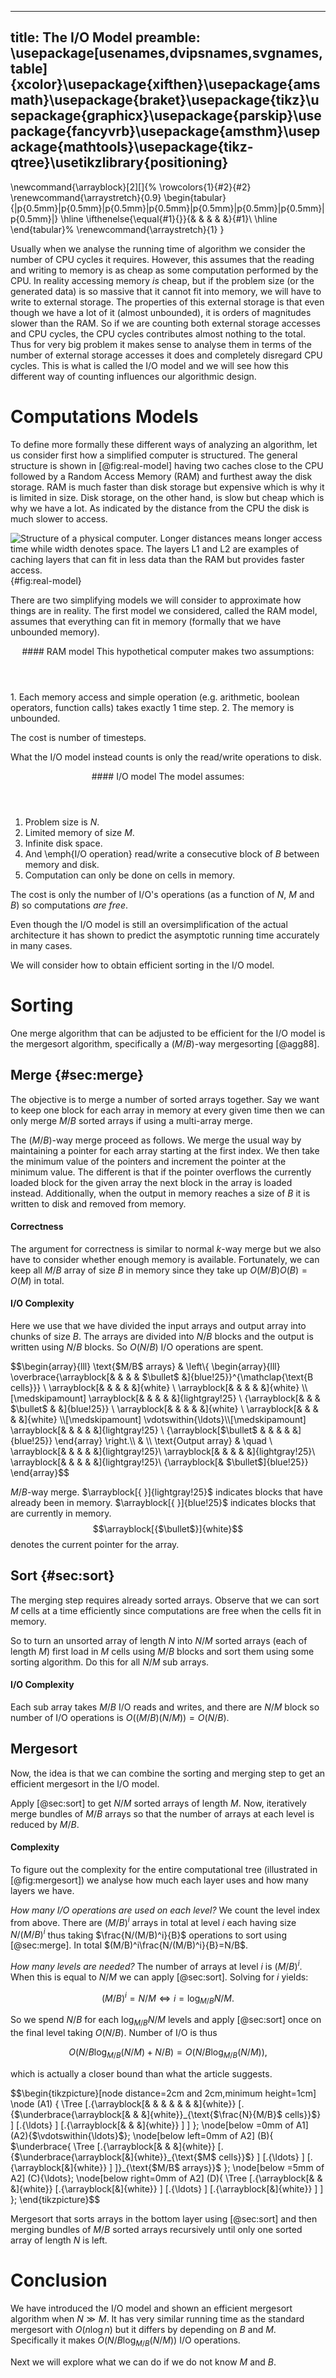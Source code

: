 -----
title: The I/O Model
preamble: \usepackage[usenames,dvipsnames,svgnames,table]{xcolor}\usepackage{xifthen}\usepackage{amsmath}\usepackage{braket}\usepackage{tikz}\usepackage{graphicx}\usepackage{parskip}\usepackage{fancyvrb}\usepackage{amsthm}\usepackage{mathtools}\usepackage{tikz-qtree}\usetikzlibrary{positioning}
-----


\newcommand{\arrayblock}[2][]{%
  \rowcolors{1}{#2}{#2}
  \renewcommand{\arraystretch}{0.9}
  \begin{tabular}{|p{0.5mm}|p{0.5mm}|p{0.5mm}|p{0.5mm}|p{0.5mm}|p{0.5mm}|p{0.5mm}|p{0.5mm}|}
    \hline
    \ifthenelse{\equal{#1}{}}{&  &  &  &  &}{#1}\\
    \hline
  \end{tabular}%
  \renewcommand{\arraystretch}{1}
}

Usually when we analyse the running time of algorithm we consider the number of CPU cycles it requires.
However, this assumes that the reading and writing to memory is as cheap as some computation performed by the CPU.
In reality accessing memory *is* cheap, but if the problem size (or the generated data) is so massive that it cannot fit into memory, we will have to write to external storage.
The properties of this external storage is that even though we have a lot of it (almost unbounded), it is orders of magnitudes slower than the RAM. <!-- % TODO: since it is cheaper... also it is more permanent (irrelevant) -->
So if we are counting both external storage accesses and CPU cycles, the CPU cycles contributes almost nothing to the total.
Thus for very big problem it makes sense to analyse them in terms of the number of external storage accesses it does and completely disregard CPU cycles. <!-- % TODO: have not defined "big problem" -->
This is what is called the I/O model and we will see how this different way of counting influences our algorithmic design.
<!-- TODO: overview over the agenda -->

# Computations Models
  
To define more formally these different ways of analyzing an algorithm, let us consider first how a simplified computer is structured.
The general structure is shown in [@fig:real-model] having two caches close to the CPU followed by a Random Access Memory (RAM) and furthest away the disk storage.
RAM is much faster than disk storage but expensive which is why it is limited in size.
Disk storage, on the other hand, is slow but cheap which is why we have a lot.
As indicated by the distance from the CPU the disk is much slower to access.


![Structure of a physical computer. Longer distances means longer access time while width denotes space. The layers $L1$ and $L2$ are examples of caching layers that can fit in less data than the RAM but provides faster access.](/images/real-model.svg){#fig:real-model}

There are two simplifying models we will consider to approximate how things are in reality.
The first model we considered, called the RAM model, assumes that everything can fit in memory (formally that we have unbounded memory). <!-- % TODO: to much repetition -->
<!-- % TODO: why? The flat earth analog. -->

<div class="definition">
<header>
#### RAM model  
This hypothetical computer makes two assumptions:

</header>
<div class="definition-body">
1. Each memory access and simple operation (e.g. arithmetic, boolean operators, function calls) takes exactly 1 time step.
2. The memory is unbounded.

The cost is number of timesteps.
</div>
</div>

What the I/O model instead counts is only the read/write operations to disk.

<div class="definition">
<header>
#### I/O model 
The model assumes:

</header>
<div class="definition-body">

<!-- % TODO: consistently use cells -->
1. Problem size is $N$.
2. Limited memory of size $M$.
3. Infinite disk space.
4. And \emph{I/O operation} read/write a consecutive block of $B$ between memory and disk.
5. Computation can only be done on cells in memory.

The cost is only the number of I/O's operations (as a function of $N$, $M$ and $B$) so computations *are free*.
</div>
</div>

Even though the I/O model is still an oversimplification of the actual architecture it has shown to predict the asymptotic running time accurately in many cases. <!-- % TODO: ref experimental work -->

We will consider how to obtain efficient sorting in the I/O model.
    
# Sorting

<!-- % TODO: Motivate sorting -->
One merge algorithm that can be adjusted to be efficient for the I/O model is the mergesort algorithm, specifically a $(M/B)$-way mergesorting [@agg88].

## Merge {#sec:merge}
      
The objective is to merge a number of sorted arrays together.
Say we want to keep one block for each array in memory at every given time then we can only merge $M/B$ sorted arrays if using a multi-array merge.

The $(M/B)$-way merge proceed as follows.
We merge the usual way by maintaining a pointer for each array starting at the first index.
We then take the minimum value of the pointers and increment the pointer at the minimum value.
The different is that if the pointer overflows the currently loaded block for the given array the next block in the array is loaded instead.
Additionally, when the output in memory reaches a size of $B$ it is written to disk and removed from memory.
      
#### Correctness
The argument for correctness is similar to normal $k$-way merge but we also have to consider whether enough memory is available.
Fortunately, we can keep all $M/B$ array of size $B$ in memory since they take up $O(M/B)O(B)=O(M)$ in total.

#### I/O Complexity
Here we use that we have divided the input arrays and output array into chunks of size $B$.
The arrays are divided into $N/B$ blocks and the output is written using $N/B$ blocks.
So $O(N/B)$ I/O operations are spent.

<div id="fig:merge">
$$\begin{array}{lll}
  \text{$M/B$ arrays} & \left\{
    \begin{array}{lll}
      \overbrace{\arrayblock[&  &  &  & $\bullet$ &]{blue!25}}^{\mathclap{\text{B cells}}}
        \ \arrayblock[& & & & &]{white}
        \ \arrayblock[& & & & &]{white}
        \\[\medskipamount]
      \arrayblock[& & & & &]{lightgray!25}
        \ {\arrayblock[&  & & $\bullet$  & &]{blue!25}}
        \ \arrayblock[& & & & &]{white}
        \ \arrayblock[& & & & &]{white} 
        \\[\medskipamount]
      \vdotswithin{\ldots}\\[\medskipamount]
      \arrayblock[& & & & &]{lightgray!25}
        \ {\arrayblock[$\bullet$ & & & & &]{blue!25}}
    \end{array}
    \right.\\
    & \\
  \text{Output array} & \quad \
    \arrayblock[& & & & &]{lightgray!25}\
    \arrayblock[& & & & &]{lightgray!25}\
    \arrayblock[& & & & &]{lightgray!25}\
    {\arrayblock[& $\bullet$]{blue!25}}
\end{array}$$

$M/B$-way merge.
$\arrayblock[{ }]{lightgray!25}$ indicates blocks that have already been in memory.
$\arrayblock[{ }]{blue!25}$ indicates blocks that are currently in memory.
<span class="math-make-inline">$$\arrayblock[{$\bullet$}]{white}$$</span> denotes the current pointer for the array.
</div>


## Sort {#sec:sort}

The merging step requires already sorted arrays.
Observe that we can sort $M$ cells at a time efficiently since computations are free when the cells fit in memory.

So to turn an unsorted array of length $N$ into $N/M$ sorted arrays (each of length $M$)
first load in $M$ cells using $M/B$ blocks and sort them using some sorting algorithm.
Do this for all $N/M$ sub arrays.

#### I/O Complexity
Each sub array takes $M/B$ I/O reads and writes, and there are $N/M$ block so number of I/O operations is $O((M/B)(N/M)) = O(N/B)$.

## Mergesort

<!-- % TODO: describe it recursively instead -->
Now, the idea is that we can combine the sorting and merging step to get an efficient mergesort in the I/O model.

Apply [@sec:sort] to get $N/M$ sorted arrays of length $M$.
Now, iteratively merge bundles of $M/B$ arrays so that the number of arrays at each level is reduced by $M/B$.

#### Complexity

To figure out the complexity for the entire computational tree (illustrated in [@fig:mergesort]) we analyse how much each layer uses and how many layers we have.

_How many I/O operations are used on each level?_
We count the level index from above.
There are $(M/B)^i$ arrays in total at level $i$ each having size $N/(M/B)^i$ thus taking $\frac{N/(M/B)^i}{B}$ operations to sort using [@sec:merge].
In total $(M/B)^i\frac{N/(M/B)^i}{B}=N/B$.

_How many levels are needed?_
The number of arrays at level $i$ is $(M/B)^i$.
When this is equal to $N/M$ we can apply [@sec:sort].
Solving for $i$ yields:

$$(M/B)^i = N/M \Leftrightarrow i = \log_{M/B}{N/M}.$$

So we spend $N/B$ for each $\log_{M/B}{N/M}$ levels and apply [@sec:sort] once on the final level taking $O(N/B)$.
Number of I/O is thus

$$O(N/B \log_{M/B}(N/M) + N/B)=O(N/B \log_{M/B}(N/M)),$$ 

which is actually a closer bound than what the article suggests.


<div id="fig:mergesort">
$$\begin{tikzpicture}[node distance=2cm and 2cm,minimum height=1cm]
  \node (A1) {
    \Tree [.{\arrayblock[& & & & & & &]{white}}
    [.{$\underbrace{\arrayblock[& & &]{white}}_{\text{$\frac{N}{M/B}$ cells}}$} ]
    [.{\ldots} ]
    [.{\arrayblock[& & &]{white}} ]
  ]  
  };
  \node[below =0mm of A1] (A2){$\vdotswithin{\ldots}$};
  \node[below left=0mm of A2] (B){
    $\underbrace{
    \Tree [.{\arrayblock[& & &]{white}}
      [.{$\underbrace{\arrayblock[&]{white}}_{\text{$M$ cells}}$} ]
      [.{\ldots} ]
      [.{\arrayblock[&]{white}} ]
    ]}_{\text{$M/B$ arrays}}$
  };
  \node[below =5mm of A2] (C){\ldots};
  \node[below right=0mm of A2] (D){
    \Tree [.{\arrayblock[& & &]{white}}
      [.{\arrayblock[&]{white}} ]
      [.{\ldots} ]
      [.{\arrayblock[&]{white}} ]
    ]
  };
\end{tikzpicture}$$

Mergesort that sorts arrays in the bottom layer using [@sec:sort] and then merging bundles of $M/B$ sorted arrays recursively until only one sorted array of length $N$ is left.
</div>
        
# Conclusion

We have introduced the I/O model and shown an efficient mergesort algorithm when $N \gg M$.
It has very similar running time as the standard mergesort with $O(n \log n)$ but it differs by depending on $B$ and $M$.
Specifically it makes $O(N/B \log_{M/B}(N/M))$ I/O operations.

Next we will explore what we can do if we do not know $M$ and $B$.
<!-- % TODO: Called cache oblivious. -->
